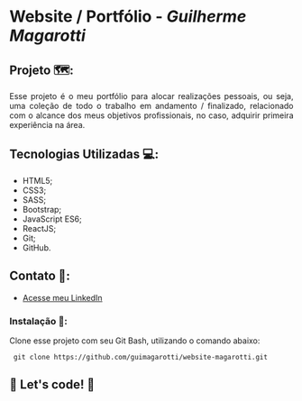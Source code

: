 # Website / Portfólio - *Guilherme Magarotti*

## Projeto 🗺️:
<div align="justify">
Esse projeto é o meu portfólio para alocar realizações pessoais, ou seja, uma coleção de todo o trabalho em andamento / finalizado, relacionado com o alcance dos meus objetivos profissionais, no caso, adquirir primeira experiência na área.
</div>

## Tecnologias Utilizadas 💻: 

- HTML5;
- CSS3;
- SASS;
- Bootstrap;
- JavaScript ES6;
- ReactJS;
- Git;
- GitHub.

## Contato 💬:
- [Acesse meu LinkedIn](https://www.linkedin.com/in/guilherme-cambi-magarotti-16177522b/)

### Instalação 🔌:
Clone esse projeto com seu Git Bash, utilizando o comando abaixo:
        
     git clone https://github.com/guimagarotti/website-magarotti.git

## 🚀 Let's code! 🚀
